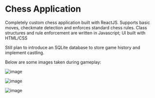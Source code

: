 # Chess Application
Completely custom chess application built with ReactJS. Supports basic moves, checkmate detection and enforces standard chess rules. Class structures and rule enforcement are written in Javascript; UI built with HTML/CSS

Still plan to introduce an SQLite database to store game history and implement castling.

Below are some images taken during gameplay:

![image](https://user-images.githubusercontent.com/67922789/197362512-89ce075a-f8fd-49a2-b3d2-e2ef8a53f32c.png)

![image](https://user-images.githubusercontent.com/67922789/197362539-49f59715-e081-4a5b-93d7-4b19dfacf4b4.png)

![image](https://user-images.githubusercontent.com/67922789/197362633-cb86ff7e-2039-400e-859c-a4b313b647ff.png)
